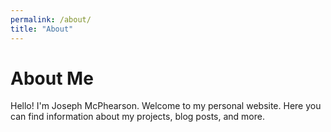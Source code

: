 ```yaml
---
permalink: /about/
title: "About"
---
```


# About Me

Hello! I'm Joseph McPhearson. Welcome to my personal website. Here you can find information about my projects, blog posts, and more.